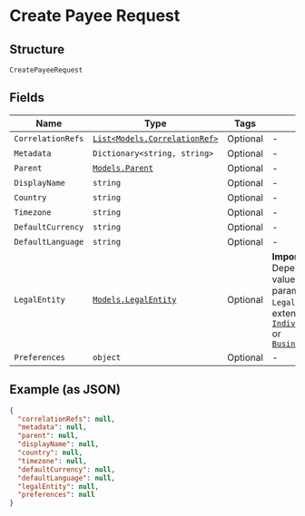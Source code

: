 
# Create Payee Request

## Structure

`CreatePayeeRequest`

## Fields

| Name | Type | Tags | Description |
|  --- | --- | --- | --- |
| `CorrelationRefs` | [`List<Models.CorrelationRef>`](../../doc/models/correlation-ref.md) | Optional | - |
| `Metadata` | `Dictionary<string, string>` | Optional | - |
| `Parent` | [`Models.Parent`](../../doc/models/parent.md) | Optional | - |
| `DisplayName` | `string` | Optional | - |
| `Country` | `string` | Optional | - |
| `Timezone` | `string` | Optional | - |
| `DefaultCurrency` | `string` | Optional | - |
| `DefaultLanguage` | `string` | Optional | - |
| `LegalEntity` | [`Models.LegalEntity`](../../doc/models/legal-entity.md) | Optional | **Important !** Depending on the value of the `type` parameter, the `LegalEntity` model is extended with either [`IndividualLegalEntity`](../../doc/models/individual-legal-entity.md) or [`BusinessLegalEntity`](../../doc/models/business-legal-entity.md) |
| `Preferences` | `object` | Optional | - |

## Example (as JSON)

```json
{
  "correlationRefs": null,
  "metadata": null,
  "parent": null,
  "displayName": null,
  "country": null,
  "timezone": null,
  "defaultCurrency": null,
  "defaultLanguage": null,
  "legalEntity": null,
  "preferences": null
}
```

